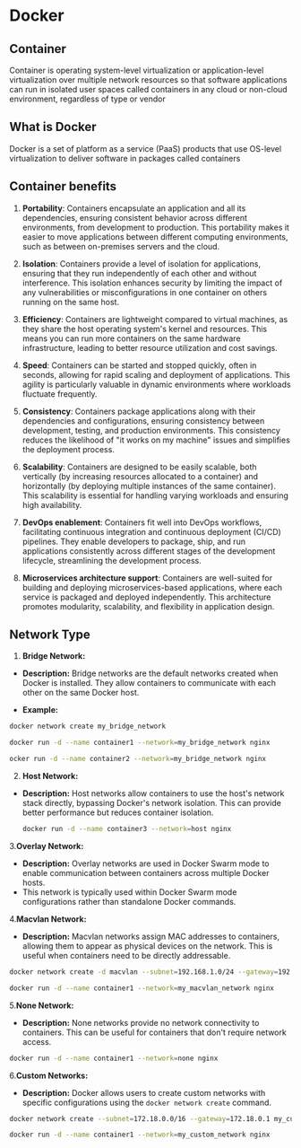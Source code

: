 # Docker

## Container

Container is operating system-level virtualization or application-level virtualization over multiple network resources so that software applications can run in isolated user spaces called containers in any cloud or non-cloud environment, regardless of type or vendor

## What is Docker

Docker is a set of platform as a service (PaaS) products that use OS-level virtualization to deliver software in packages called containers

## Container benefits

1. **Portability**: Containers encapsulate an application and all its dependencies, ensuring consistent behavior across different environments, from development to production. This portability makes it easier to move applications between different computing environments, such as between on-premises servers and the cloud.

2. **Isolation**: Containers provide a level of isolation for applications, ensuring that they run independently of each other and without interference. This isolation enhances security by limiting the impact of any vulnerabilities or misconfigurations in one container on others running on the same host.

3. **Efficiency**: Containers are lightweight compared to virtual machines, as they share the host operating system's kernel and resources. This means you can run more containers on the same hardware infrastructure, leading to better resource utilization and cost savings.

4. **Speed**: Containers can be started and stopped quickly, often in seconds, allowing for rapid scaling and deployment of applications. This agility is particularly valuable in dynamic environments where workloads fluctuate frequently.

5. **Consistency**: Containers package applications along with their dependencies and configurations, ensuring consistency between development, testing, and production environments. This consistency reduces the likelihood of "it works on my machine" issues and simplifies the deployment process.

6. **Scalability**: Containers are designed to be easily scalable, both vertically (by increasing resources allocated to a container) and horizontally (by deploying multiple instances of the same container). This scalability is essential for handling varying workloads and ensuring high availability.

7. **DevOps enablement**: Containers fit well into DevOps workflows, facilitating continuous integration and continuous deployment (CI/CD) pipelines. They enable developers to package, ship, and run applications consistently across different stages of the development lifecycle, streamlining the development process.

8. **Microservices architecture support**: Containers are well-suited for building and deploying microservices-based applications, where each service is packaged and deployed independently. This architecture promotes modularity, scalability, and flexibility in application design.

## Network Type

1. **Bridge Network:**

- **Description:** Bridge networks are the default networks created when Docker is installed. They allow containers to communicate with each other on the same Docker host.

- **Example:**

```bash
docker network create my_bridge_network

docker run -d --name container1 --network=my_bridge_network nginx

ocker run -d --name container2 --network=my_bridge_network nginx
```

2. **Host Network:**

- **Description:** Host networks allow containers to use the host's network stack directly, bypassing Docker's network isolation. This can provide better performance but reduces container isolation.

    ```bash
    docker run -d --name container3 --network=host nginx
    ```

3.**Overlay Network:**

- **Description:** Overlay networks are used in Docker Swarm mode to enable communication between containers across multiple Docker hosts.
- This network is typically used within Docker Swarm mode configurations rather than standalone Docker commands.

4.**Macvlan Network:**

- **Description:** Macvlan networks assign MAC addresses to containers, allowing them to appear as physical devices on the network. This is useful when containers need to be directly addressable.

```bash
docker network create -d macvlan --subnet=192.168.1.0/24 --gateway=192.168.1.1 -o parent=eth0 my_macvlan_network

docker run -d --name container1 --network=my_macvlan_network nginx
```

5.**None Network:**

- **Description:** None networks provide no network connectivity to containers. This can be useful for containers that don't require network access.

```bash
docker run -d --name container1 --network=none nginx
```

6.**Custom Networks:**

- **Description:** Docker allows users to create custom networks with specific configurations using the `docker network create` command.

```bash
docker network create --subnet=172.18.0.0/16 --gateway=172.18.0.1 my_custom_network

docker run -d --name container1 --network=my_custom_network nginx
```
